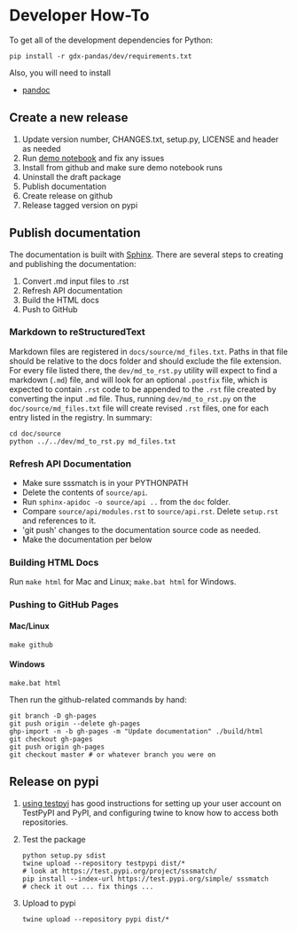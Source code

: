 # Developer How-To

To get all of the development dependencies for Python:

```
pip install -r gdx-pandas/dev/requirements.txt
```

Also, you will need to install

- [pandoc](https://pandoc.org/installing.html)

## Create a new release

1. Update version number, CHANGES.txt, setup.py, LICENSE and header as needed
2. Run [demo notebook](https://github.com/Smart-DS/demos/blob/master/demo_sssmatch_applied_to_rts_gmlc.ipynb) and fix any issues
3. Install from github and make sure demo notebook runs
4. Uninstall the draft package
5. Publish documentation
6. Create release on github
7. Release tagged version on pypi
   
## Publish documentation

The documentation is built with [Sphinx](http://sphinx-doc.org/index.html). There are several steps to creating and publishing the documentation:

1. Convert .md input files to .rst
2. Refresh API documentation
3. Build the HTML docs
4. Push to GitHub

### Markdown to reStructuredText

Markdown files are registered in `docs/source/md_files.txt`. Paths in that file should be relative to the docs folder and should exclude the file extension. For every file listed there, the `dev/md_to_rst.py` utility will expect to find a markdown (`.md`) file, and will look for an optional `.postfix` file, which is expected to contain `.rst` code to be appended to the `.rst` file created by converting the input `.md` file. Thus, running `dev/md_to_rst.py` on the `doc/source/md_files.txt` file will create revised `.rst` files, one for each entry listed in the registry. In summary:

```
cd doc/source
python ../../dev/md_to_rst.py md_files.txt
```

### Refresh API Documentation

- Make sure sssmatch is in your PYTHONPATH
- Delete the contents of `source/api`.
- Run `sphinx-apidoc -o source/api ..` from the `doc` folder.
- Compare `source/api/modules.rst` to `source/api.rst`. Delete `setup.rst` and references to it.
- 'git push' changes to the documentation source code as needed.
- Make the documentation per below

### Building HTML Docs

Run `make html` for Mac and Linux; `make.bat html` for Windows.

### Pushing to GitHub Pages

#### Mac/Linux

```
make github
```

#### Windows

```
make.bat html
```

Then run the github-related commands by hand:

```
git branch -D gh-pages
git push origin --delete gh-pages
ghp-import -n -b gh-pages -m "Update documentation" ./build/html
git checkout gh-pages
git push origin gh-pages
git checkout master # or whatever branch you were on
```

## Release on pypi

1. [using testpyi](https://packaging.python.org/guides/using-testpypi/) has good instructions for setting up your user account on TestPyPI and PyPI, and configuring twine to know how to access both repositories.
2. Test the package

    ```
    python setup.py sdist
    twine upload --repository testpypi dist/*
    # look at https://test.pypi.org/project/sssmatch/
    pip install --index-url https://test.pypi.org/simple/ sssmatch
    # check it out ... fix things ...
    ```

3. Upload to pypi

    ```
    twine upload --repository pypi dist/*
    ```

